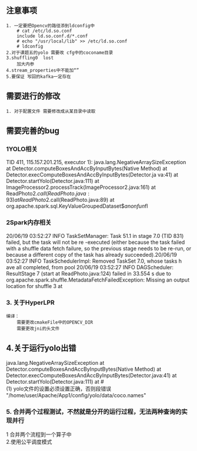 ## 注意事项
    1. 一定要把Opencv的路径添到ldconfig中
        # cat /etc/ld.so.conf
        include ld.so.conf.d/*.conf
        # echo "/usr/local/lib" >> /etc/ld.so.conf
        # ldconfig
    2.对于课题五的yolo 需要改 cfg中的coconame目录
    3.shuffling0  lost 
        加大内参
    4.stream_properties中不能加“”
    5.要保证 写回的kafka一定存在
## 需要进行的修改
    1. 对于配置文件 需要修改成从某目录中读取
## 需要完善的bug
### 1YOLO相关
TID 411, 115.157.201.215, executor 1):
java.lang.NegativeArraySizeException	at
Detector.computeBoxesAndAccByInputBytes(Native Method) at
Detector.execComputeBoxesAndAccByInputBytes(Detector.ja va:41)	at
Detector.startYolo(Detector.java:111) at
ImageProcessor2.processTrack(ImageProcessor2.java:161) at
ReadPhoto$2.call(ReadPhoto.java:93) at
ReadPhoto$2.call(ReadPhoto.java:89) at
org.apache.spark.sql.KeyValueGroupedDataset$$anonfun$fl
### 2Spark内存相关
20/06/19 03:52:27 INFO TaskSetManager: Task 51.1 in stage 7.0 (TID 831)
failed, but the task will not be re -executed (either because the task
failed with a shuffle data fetch failure, so the previous stage needs to
be re-run, or because a different copy of the task has already
succeeded).20/06/19 03:52:27 INFO TaskSchedulerImpl: Removed TaskSet
7.0, whose tasks h ave all completed, from pool 20/06/19 03:52:27 INFO
DAGScheduler: ResultStage 7 (start at ReadPhoto.java:124) failed in
33.554 s due to org.apache.spark.shuffle.MetadataFetchFailedException:
Missing an output location for shuffle 3	at
### 3. 关于HyperLPR
    编译：
        需要更改cmakeFile中的OPENCV_DIR 
        需要更改jni的头文件    
 ## 4.关于运行yolo出错
 java.lang.NegativeArraySizeException at
 Detector.computeBoxesAndAccByInputBytes(Native Method) at
 Detector.execComputeBoxesAndAccByInputBytes(Detector.java:41) at
 Detector.startYolo(Detector.java:111) at #  
 (1) yolo文件的设置必须设置正确，否则段错误
 "/home/user/Apache/App1/config/yolo/data/coco.names"
 ### 5. 合并两个过程测试，不然就是分开的运行过程，无法两种查询的实现并行
 1 合并两个流程到一个算子中  
 2.使用公平调度模式
